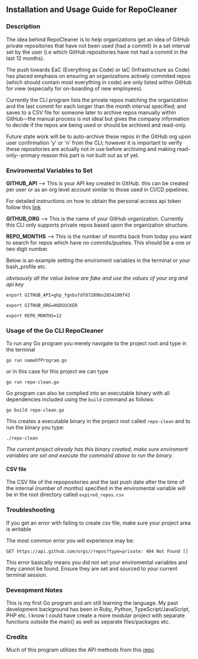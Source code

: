 ## Installation and Usage Guide for RepoCleaner

### Description

The idea behind RepoCleaner is to help organizations get an idea of GitHub private repositories that have not been used (had a commit) in a set interval set by the user (i.e which GitHub repositories have not had a commit in the last 12 months). 

The push towards EaC (Everything as Code) or IaC (Infrastructure as Code) has placed emphasis on ensuring an organizations actively commited repos (which should contain most everything in code) are only listed within GitHub for view (especially for on-boarding of new employees). 

Currently the CLI program lists the private repos matching the organization and the last commit for each longer than the month interval specified; and saves to a CSV file for someone later to archive repos manually within GitHub--the manual process is not ideal but gives the company information to decide if the repos are being used or should be archived and read-only. 

Future state work will be to auto-archive these repos in the GitHub org upon user confirmation 'y' or 'n' from the CLI; however it is important to verify these repositories are actually not in use before archiving and making read-only--primary reason this part is not built out as of yet. 

### Enviromental Variables to Set

**GITHUB_API** --> This is your API key created in GitHub. this can be created per user or as an org level account similar to those used in CI/CD pipelines. 

For detailed instructions on how to obtain the personal access api token follow this [link](https://docs.github.com/en/authentication/keeping-your-account-and-data-secure/creating-a-personal-access-token)

**GITHUB_ORG** --> This is the name of your GitHub organization. Currently this CLI only supports private repos based upon the organization structure. 

**REPO_MONTHS** --> This is the number of months back from today you want to search for repos which have no commits/pushes. This should be a one or two digit number. 

Below is an example setting the enviroment variables in the terminal or your bash_profile etc. 

*obvisously all the value below are fake and use the values of your org and api key*

```shell
export GITHUB_API=ghp_fgnbsfdf87209bn2854280f43

export GITHUB_ORG=HUDSUCKER

export REPO_MONTHS=12
```

### Usage of the Go CLI RepoCleaner

To run any Go program you merely navigate to the project root and type in the terminal

```
go run nameOfProgram.go
```

or in this case for this project we can type

```
go run repo-clean.go
```

Go program can also be complied into an executable binary with all dependencies included using the `build` command as follows:

```
go build repo-clean.go
```

This creates a executable binary in the project root called `repo-clean` and to run the binary you type:

```
./repo-clean
```

*The current project already has this binary created; make sure enviroment variables are set and execute the command above to run the binary.* 



#### CSV file

The CSV file of the repopositories and the last push date after the time of the internal (number of months) specified in the enviromental variable will be in the root directory called `expired_repos.csv`

### Troubleshooting

If you get an error with failing to create csv file, make sure your project area is writable

The most common error you will experience may be: 

```
GET https://api.github.com/orgs//repos?type=private: 404 Not Found []
```

This error basically means you did not set your enviromental variables and they cannot be found. Ensure they are set and sourced to your current terminal session. 



### Deveopment Notes

This is my first Go program and am still learning the language. My past development background has been in Ruby, Python, TypeScript/JavaScript, PHP etc. I know I could have create a more modular project with separate functions outside the main() as well as separate files/packages etc. 



### Credits

Much of this program utilizes the API methods from this [repo](https://github.com/google/go-github)

